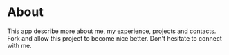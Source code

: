 # About

This app describe more about me, my experience, projects and contacts. Fork and allow this project to become nice better. Don't hesitate to connect with me.
